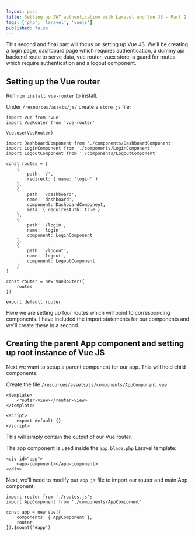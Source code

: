 ```yaml
---
layout: post
title: Setting up JWT authentication with Laravel and Vue JS - Part 2
tags: ['php', 'laravel', 'vuejs']
published: false
---
```


This second and final part will focus on setting up Vue JS. We'll be creating a login page, dashboard page which requires authentication, a dummy api backend route to serve data, vue router, vuex store, a guard for routes which require authentication and a logout component.

## Setting up the Vue router

Run `npm install vue-router` to install.

Under `/resources/assets/js/` create a `store.js` file:

```
import Vue from 'vue'
import VueRouter from 'vue-router'

Vue.use(VueRouter)

import DashboardComponent from './components/DashboardComponent'
import LoginComponent from './components/LoginComponent'
import LogoutComponent from './components/LogoutComponent'

const routes = [
    {
        path: '/',
        redirect: { name: 'login' }
    },
    {
        path: '/dashboard',
        name: 'dashboard',
        component: DashboardComponent,
        meta: { requiresAuth: true }
    },
    {
        path: '/login',
        name: 'login',
        component: LoginComponent
    },
    {
        path: '/logout',
        name: 'logout',
        component: LogoutComponent
    }
]

const router = new VueRouter({
    routes
})

export default router
```

Here we are setting up four routes which will point to corresponding components. I have included the import statements for our components and we'll create these in a second.

## Creating the parent App component and setting up root instance of Vue JS

Next we want to setup a parent component for our app. This will hold child components.

Create the file `/resources/assets/js/components/AppComponent.vue`

```
<template>
    <router-view></router-view>
</template>

<script>
    export default {}
</script>
```

This will simply contain the output of our Vue router.

The app component is used inside the `app.blade.php` Laravel template:

```
<div id="app">
    <app-component></app-component>
</div>
```

Next, we'll need to modify our `app.js` file to import our router and main App component:

```
import router from './routes.js';
import AppComponent from './components/AppComponent'

const app = new Vue({
    components: { AppComponent },
    router
}).$mount('#app')
```



